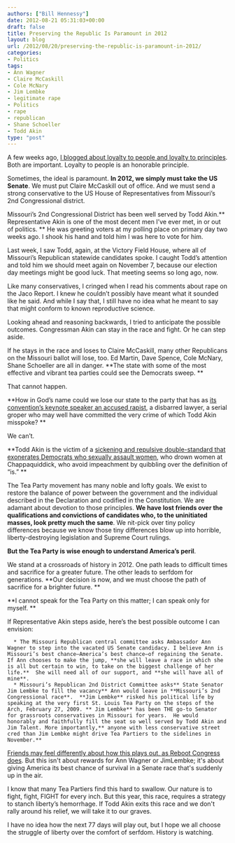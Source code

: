 ```yaml
---
authors: ["Bill Hennessy"]
date: 2012-08-21 05:31:03+00:00
draft: false
title: Preserving the Republic Is Paramount in 2012
layout: blog
url: /2012/08/20/preserving-the-republic-is-paramount-in-2012/
categories:
- Politics
tags:
- Ann Wagner
- Claire McCaskill
- Cole McNary
- Jim Lembke
- legitimate rape
- Politics
- rape
- republican
- Shane Schoeller
- Todd Akin
type: "post"
---
```


A few weeks ago, [I blogged about loyalty to people and loyalty to principles](https://hennessysview.com/2012/07/26/in-search-of-loyalty/).  Both are important. Loyalty to people is an honorable principle.

Sometimes, the ideal is paramount. **In 2012, we simply must take the US Senate**. We must put Claire McCaskill out of office. And we must send a strong conservative to the US House of Representatives from Missouri’s 2nd Congressional district.

Missouri’s 2nd Congressional District has been well served by Todd Akin.** Representative Akin is one of the most decent men I’ve ever met, in or out of politics. ** He was greeting voters at my polling place on primary day two weeks ago.  I shook his hand and told him I was here to vote for him.

Last week, I saw Todd, again, at the Victory Field House, where all of Missouri’s Republican statewide candidates spoke. I caught Todd’s attention and told him we should meet again on November 7, because our election day meetings might be good luck. That meeting seems so long ago, now.

Like many conservatives, I cringed when I read his comments about rape on the Jaco Report.  I knew he couldn’t possibly have meant what it sounded like he said. And while I say that, I still have no idea what he meant to say that might conform to known reproductive science.

Looking ahead and reasoning backwards, I tried to anticipate the possible outcomes. Congressman Akin can stay in the race and fight.  Or he can step aside.

If he stays in the race and loses to Claire McCaskill, many other Republicans on the Missouri ballot will lose, too.  Ed Martin, Dave Spence, Cole McNary, Shane Schoeller are all in danger.  **The state with some of the most effective and vibrant tea parties could see the Democrats sweep. **

That cannot happen.

**How in God’s name could we lose our state to the party that has as [its convention’s keynote speaker an accused rapist](https://www.wnd.com/2003/06/19242/), a disbarred lawyer, a serial groper who may well have committed the very crime of which Todd Akin misspoke?  **

We can’t.

**Todd Akin is the victim of a [sickening and repulsive double-standard that exonerates Democrats who sexually assault women](https://www.facebook.com/notes/mark-levin/fwiw-todd-akin-bill-clinton-etc/10150987758130946), who drown women at Chappaquiddick, who avoid impeachment by quibbling over the definition of “is.”  **

The Tea Party movement has many noble and lofty goals.  We exist to restore the balance of power between the government and the individual described in the Declaration and codified in the Constitution.  We are adamant about devotion to those principles.  **We have lost friends over the qualifications and convictions of candidates who, to the uninitiated masses, look pretty much the same**.  We nit-pick over tiny policy differences because we know those tiny differences blow up into horrible, liberty-destroying legislation and Supreme Court rulings.

**But the Tea Party is wise enough to understand America’s peril**.

We stand at a crossroads of history in 2012.  One path leads to difficult times and sacrifice for a greater future.  The other leads to serfdom for generations.  **Our decision is now, and we must choose the path of sacrifice for a brighter future. **

**I cannot speak for the Tea Party on this matter; I can speak only for myself.  **

If Representative Akin steps aside, here’s the best possible outcome I can envision:



	  * The Missouri Republican central committee asks Ambassador Ann Wagner to step into the vacated US Senate candidacy. I believe Ann is Missouri’s best chance—America’s best chance—of regaining the Senate.  If Ann chooses to make the jump, **she will leave a race in which she is all but certain to win, to take on the biggest challenge of her life.**  She will need all of our support, and **she will have all of mine**.
	  * Missouri’s Republican 2nd District Committee asks** State Senator Jim Lembke to fill the vacancy** Ann would leave in **Missouri’s 2nd Congressional race**.  **Jim Lembke** risked his political life by speaking at the very first St. Louis Tea Party on the steps of the Arch, February 27, 2009. ** Jim Lembke** has been THE go-to Senator for grassroots conservatives in Missouri for years.  He would honorably and faithfully fill the seat so well served by Todd Akin and Jim Talent. More importantly,** anyone with less conservative street cred than Jim Lembke might drive Tea Partiers to the sidelines in November.**

[Friends may feel differently about how this plays out, as Reboot Congress does](https://rebootcongress.blogspot.com/2012/08/mosen-brad-lager-should-replace-todd.html). But this isn't about rewards for Ann Wagner or JimLembke; it's about giving America its best chance of survival in a Senate race that's suddenly up in the air.

I know that many Tea Partiers find this hard to swallow.  Our nature is to fight, fight, FIGHT for every inch. But this year, this race, requires a strategy to stanch liberty’s hemorrhage.  If Todd Akin exits this race and we don't rally around his relief, we will take it to our graves.

I have no idea how the next 77 days will play out, but I hope we all choose the struggle of liberty over the comfort of serfdom.  History is watching.
